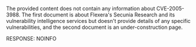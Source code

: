 The provided content does not contain any information about CVE-2005-3988. The first document is about Flexera's Secunia Research and its vulnerability intelligence services but doesn't provide details of any specific vulnerabilities, and the second document is an under-construction page.

RESPONSE: NOINFO